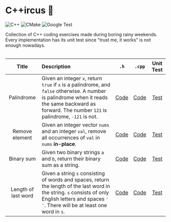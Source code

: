 # C++ircus 🎪

![C++](https://img.shields.io/badge/C%2B%2B-17-blue)
![CMake](https://img.shields.io/badge/CMake-3.25.1-blue)
![Google Test](https://img.shields.io/badge/Test-GoogleTest-blue)

Collection of C++ coding exercises made during boring rainy weekends.<br>
Every implementation has its unit test since "trust me, it works" is not enough nowadays.<br><br>


| Title | Description | `.h` | `.cpp` | Unit Test |
|:-----:|:------------|:----:|:------:|:---------:|
| Palindrome | Given an integer `x`, return `true` if `x` is a palindrome, and `false` otherwise. A number is palindrome when it reads the same backward as forward. The number `121` is palindrome, `-121` is not. | [Code](https://github.com/PaulinoMoskwa/Cpp-ircus/blob/master/include/Palindrome_int.h) | [Code](https://github.com/PaulinoMoskwa/Cpp-ircus/blob/master/src/Palindrome_int.cpp) | [Test](https://github.com/PaulinoMoskwa/Cpp-ircus/blob/master/test/TestPalindrome_int.cpp) |
| Remove element | Given an integer vector `nums` and an integer `val`, remove all occurrences of `val` in `nums` **in-place**. | [Code](https://github.com/PaulinoMoskwa/Cpp-ircus/blob/master/include/RemoveElement.h) | [Code](https://github.com/PaulinoMoskwa/Cpp-ircus/blob/master/src/RemoveElement.cpp) | [Test](https://github.com/PaulinoMoskwa/Cpp-ircus/blob/master/test/TestRemoveElement.cpp) |
| Binary sum | Given two binary strings `a` and `b`, return their binary sum as a string. | [Code](https://github.com/PaulinoMoskwa/Cpp-ircus/blob/master/include/BinarySum.h) | [Code](https://github.com/PaulinoMoskwa/Cpp-ircus/blob/master/src/BinarySum.cpp) | [Test](https://github.com/PaulinoMoskwa/Cpp-ircus/blob/master/test/TestBinarySum.cpp) |
| Length of last word | Given a string `s` consisting of words and spaces, return the length of the last word in the string. `s` consists of only English letters and spaces `' '`. There will be at least one word in `s`. | [Code](https://github.com/PaulinoMoskwa/Cpp-ircus/blob/master/include/LengthLastWord.h) | [Code](https://github.com/PaulinoMoskwa/Cpp-ircus/blob/master/src/LengthLastWord.cpp) | [Test](https://github.com/PaulinoMoskwa/Cpp-ircus/blob/master/test/TestLengthLastWord.cpp) |

